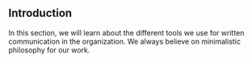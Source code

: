## Introduction
In this section, we will learn about the different tools we use for written communication in the organization. We always believe on minimalistic philosophy for our work.  